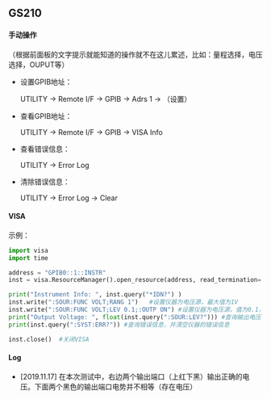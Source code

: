 ## GS210

#### 手动操作

（根据前面板的文字提示就能知道的操作就不在这儿累述，比如：量程选择，电压选择，OUPUT等）

- 设置GPIB地址：

  UTILITY ->  Remote I/F ->  GPIB -> Adrs 1 -> （设置）

- 查看GPIB地址：

  UTILITY ->  Remote I/F ->  GPIB -> VISA Info

- 查看错误信息：

  UTILITY ->  Error  Log 

- 清除错误信息：

  UTILITY ->  Error Log -> Clear



#### VISA

示例：

```python
import visa
import time

address = "GPIB0::1::INSTR"
inst = visa.ResourceManager().open_resource(address, read_termination='\n')

print("Instrument Info: ", inst.query("*IDN?") )
inst.write(":SOUR:FUNC VOLT;RANG 1")   #设置仪器为电压源，最大值为1V
inst.write(":SOUR:FUNC VOLT;LEV 0.1;:OUTP ON") #设置仪器为电压源，值为0.1，并执行
print("Output Voltage: ", float(inst.query(":SOUR:LEV?"))) #查询输出电压
print(inst.query(":SYST:ERR?")) #查询错误信息，并清空仪器的错误信息

inst.close()  #关闭VISA
```



#### Log

- [2019.11.17] 在本次测试中，右边两个输出端口（上红下黑）输出正确的电压。下面两个黑色的输出端口电势并不相等（存在电压）